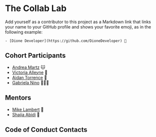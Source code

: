 # The Collab Lab

Add yourself as a contributor to this project as a Markdown link that links your name to your GitHub profile and shows your favorite emoji, as in the following example:

    - [Dione Developer](https://github.com/DioneDeveloper) 💅

## Cohort Participants

- [Andrea Martz](https://github.com/andreamartz) 🐱
- [Victoria Alleyne](https://github.com/bajancode) 🌴
- [Aidan Torrence](https://github.com/aidantorrence) 🚀
- [Gabriela Nino](https://github.com/gabynr) 👩🏽‍💻

## Mentors

- [Mike Lambert](https://github.com/mikeblambert) 🙌
- [Shajia Abidi](https://github.com/abidishajia/) 🦜

## Code of Conduct Contacts
